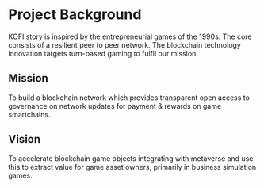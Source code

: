 # Project Background

KOFI story is inspired by the entrepreneurial games of the 1990s. The core consists of a resilient peer to peer network. The blockchain technology innovation targets turn-based gaming to fulfil our mission.

## Mission
To build a blockchain network which provides transparent open access to governance on network  updates for payment & rewards on game smartchains.

## Vision
To accelerate blockchain game objects integrating with metaverse and use this to extract value for game asset owners, primarily in business simulation games.
